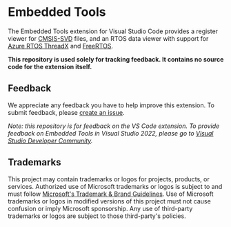 # Embedded Tools

The Embedded Tools extension for Visual Studio Code provides a register viewer
for [CMSIS-SVD](https://www.keil.com/pack/doc/CMSIS/SVD/html/index.html) files,
and an RTOS data viewer with support for
[Azure RTOS ThreadX](https://azure.microsoft.com/en-us/services/rtos/) and
[FreeRTOS](https://www.freertos.org/).

**This repository is used solely for tracking feedback. It contains no source
code for the extension itself.**

## Feedback

We appreciate any feedback you have to help improve this extension. To submit
feedback, please
[create an issue](https://github.com/microsoft/vscode-embedded-tools/issues/new/choose).

_Note: this repository is for feedback on the VS Code extension. To provide
feedback on Embedded Tools in Visual Studio 2022, please go to
[Visual Studio Developer Community](https://developercommunity.visualstudio.com/home)._

## Trademarks

This project may contain trademarks or logos for projects, products, or
services. Authorized use of Microsoft trademarks or logos is subject to and must
follow
[Microsoft's Trademark & Brand Guidelines](https://www.microsoft.com/en-us/legal/intellectualproperty/trademarks/usage/general).
Use of Microsoft trademarks or logos in modified versions of this project must
not cause confusion or imply Microsoft sponsorship. Any use of third-party
trademarks or logos are subject to those third-party's policies.
